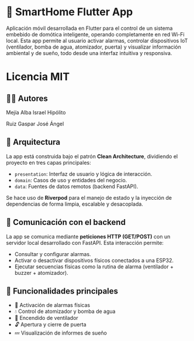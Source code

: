 

# 📱 SmartHome Flutter App

Aplicación móvil desarrollada en Flutter para el control de un sistema embebido de domótica inteligente, operando completamente en red Wi-Fi local. Esta app permite al usuario activar alarmas, controlar dispositivos IoT (ventilador, bomba de agua, atomizador, puerta) y visualizar información ambiental y de sueño, todo desde una interfaz intuitiva y responsiva.

# Licencia MIT

## 👨‍💻 Autores
 Mejía Alba Israel Hipólito 

 Ruiz Gaspar José Ángel


## 🧠 Arquitectura

La app está construida bajo el patrón **Clean Architecture**, dividiendo el proyecto en tres capas principales:

- `presentation`: Interfaz de usuario y lógica de interacción.
- `domain`: Casos de uso y entidades del negocio.
- `data`: Fuentes de datos remotos (backend FastAPI).

Se hace uso de **Riverpod** para el manejo de estado y la inyección de dependencias de forma limpia, escalable y desacoplada.

## 🔌 Comunicación con el backend

La app se comunica mediante **peticiones HTTP (GET/POST)** con un servidor local desarrollado con FastAPI. Esta interacción permite:

- Consultar y configurar alarmas.
- Activar o desactivar dispositivos físicos conectados a una ESP32. 
- Ejecutar secuencias físicas como la rutina de alarma (ventilador + buzzer + atomizador).

## 📲 Funcionalidades principales

- 🔔 Activación de alarmas físicas
- 💧 Control de atomizador y bomba de agua
- 💨 Encendido de ventilador
- 🔓 Apertura y cierre de puerta 
- 💤 Visualización de informes de sueño
 
